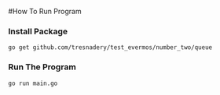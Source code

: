 #How To Run Program

### Install Package
```
go get github.com/tresnadery/test_evermos/number_two/queue
```

### Run The Program
```
go run main.go